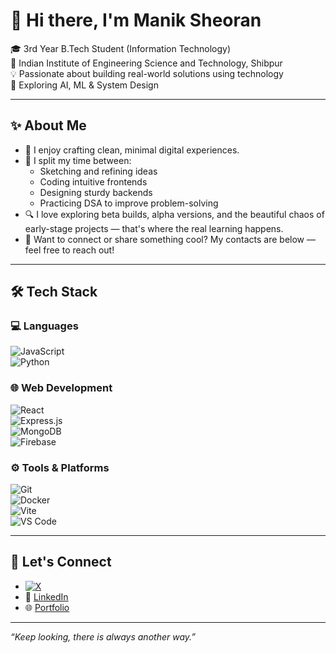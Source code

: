 # 👋 Hi there, I'm Manik Sheoran

🎓 3rd Year B.Tech Student (Information Technology)  
🏫 Indian Institute of Engineering Science and Technology, Shibpur  
💡 Passionate about building real-world solutions using technology  
📍 Exploring AI, ML & System Design  

---

## ✨ About Me

- 🎨 I enjoy crafting clean, minimal digital experiences.
- 🧠 I split my time between:
  - Sketching and refining ideas
  - Coding intuitive frontends
  - Designing sturdy backends
  - Practicing DSA to improve problem-solving
- 🔍 I love exploring beta builds, alpha versions, and the beautiful chaos of early-stage projects — that's where the real learning happens.
- 👋 Want to connect or share something cool? My contacts are below — feel free to reach out!

---

## 🛠️ Tech Stack

### 💻 Languages  
![JavaScript](https://img.shields.io/badge/-JavaScript-F7DF1E?style=flat&logo=javascript&logoColor=black)  
![Python](https://img.shields.io/badge/-Python-3776AB?style=flat&logo=python&logoColor=white)  

### 🌐 Web Development  
![React](https://img.shields.io/badge/-React-61DAFB?style=flat&logo=react&logoColor=black)  
![Express.js](https://img.shields.io/badge/-Express.js-000000?style=flat&logo=express&logoColor=white)  
![MongoDB](https://img.shields.io/badge/-MongoDB-47A248?style=flat&logo=mongodb&logoColor=white)  
![Firebase](https://img.shields.io/badge/-Firebase-FFCA28?style=flat&logo=firebase&logoColor=black)  

### ⚙️ Tools & Platforms  
![Git](https://img.shields.io/badge/-Git-F05032?style=flat&logo=git&logoColor=white)  
![Docker](https://img.shields.io/badge/-Docker-2496ED?style=flat&logo=docker&logoColor=white)  
![Vite](https://img.shields.io/badge/-Vite-646CFF?style=flat&logo=vite&logoColor=white)  
![VS Code](https://img.shields.io/badge/-VSCode-007ACC?style=flat&logo=visual-studio-code&logoColor=white)  

---

## 🤝 Let's Connect

-  [![X](https://img.shields.io/badge/-X-000000?style=flat&logo=x&logoColor=white)](https://twitter.com/maniksheoran)
- 💼 [LinkedIn](https://www.linkedin.com/in/maniksheoran)  
- 🌐 [Portfolio](https://maniks.vercel.app)

---

_“Keep looking, there is always another way.”_
